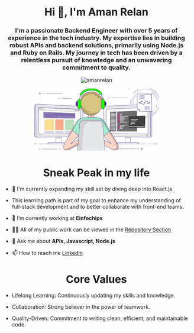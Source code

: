 <h1 align="center">Hi 👋, I'm Aman Relan</h1>
<h3 align="center">I'm a passionate Backend Engineer with over 5 years of experience in the tech industry. My expertise lies in building robust APIs and backend solutions, primarily using Node.js and Ruby on Rails. My journey in tech has been driven by a relentless pursuit of knowledge and an unwavering commitment to quality.</h3>

<p align="center"> <img src="https://komarev.com/ghpvc/?username=AmanRelan&label=Profile%20views&color=0e75b6&style=flat" alt="amanrelan" /> </p>

<p align="center"> <img src="https://raw.githubusercontent.com/Abhijay007/Abhijay007/main/coder1.gif" alt="amiya559" /> </p>

<h1 align="center">Sneak Peak in my life</h1>
<p align="center">
  
  - 🌱 I'm currently expanding my skill set by diving deep into React.js
    
- This learning path is part of my goal to enhance my understanding of full-stack development and to better collaborate with front-end teams. 


- 🔭 I’m currently working at **Einfochips**

- 👨‍💻 All of my public work can be viewed in the [Repository Section](https://github.com/AmanRelan?tab=repositories)

- 💬 Ask me about **APIs, Javascript, Node.js**

- 📫 How to reach me [LinkedIn](https://www.linkedin.com/in/aman-relan/)

</p>

<h1 align="center">Core Values</h1>

- Lifelong Learning: Continuously updating my skills and knowledge.

- Collaboration: Strong believer in the power of teamwork.

- Quality-Driven: Commitment to writing clean, efficient, and maintainable code.
